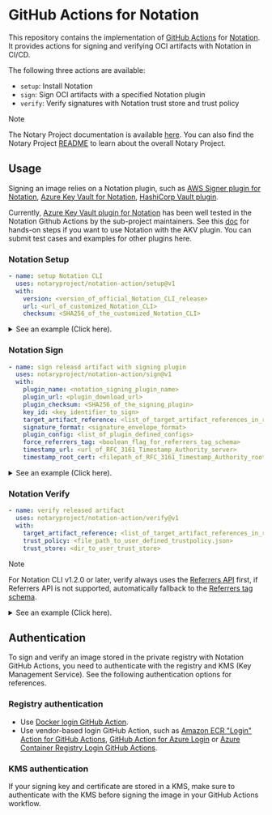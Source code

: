 # GitHub Actions for Notation

This repository contains the implementation of [GitHub Actions](https://docs.github.com/en/actions) for [Notation](https://github.com/notaryproject/notation). It provides actions for signing and verifying OCI artifacts with Notation in CI/CD.

The following three actions are available:

- `setup`: Install Notation
- `sign`: Sign OCI artifacts with a specified Notation plugin
- `verify`: Verify signatures with Notation trust store and trust policy

> [!NOTE]
> The Notary Project documentation is available [here](https://notaryproject.dev/docs/). You can also find the Notary Project [README](https://github.com/notaryproject/.github/blob/main/README.md) to learn about the overall Notary Project.

## Usage

Signing an image relies on a Notation plugin, such as [AWS Signer plugin for Notation](https://docs.aws.amazon.com/signer/latest/developerguide/Welcome.html), [Azure Key Vault for Notation](https://learn.microsoft.com/en-us/azure/container-registry/container-registry-tutorial-sign-build-push), [HashiCorp Vault plugin](https://github.com/notaryproject/notation-hashicorp-vault/pulls). 

Currently, [Azure Key Vault plugin for Notation](https://github.com/Azure/notation-azure-kv) has been well tested in the Notation Github Actions by the sub-project maintainers. See this [doc](https://github.com/notation-playground/notation-integration-with-ACR-and-AKV/blob/main/sign-action.md) for hands-on steps if you want to use Notation with the AKV plugin. You can submit test cases and examples for other plugins here.

### Notation Setup

```yaml
- name: setup Notation CLI
  uses: notaryproject/notation-action/setup@v1
  with:
    version: <version_of_official_Notation_CLI_release>
    url: <url_of_customized_Notation_CLI>
    checksum: <SHA256_of_the_customized_Notation_CLI>
```

<details>

<summary>See an example (Click here).</summary>

```yaml
- name: setup Notation CLI
  uses: notaryproject/notation-action/setup@v1
  with:
    version: "1.3.2"
```

</details>

### Notation Sign

```yaml
- name: sign releasd artifact with signing plugin
  uses: notaryproject/notation-action/sign@v1
  with:
    plugin_name: <notation_signing_plugin_name>
    plugin_url: <plugin_download_url>
    plugin_checksum: <SHA256_of_the_signing_plugin>
    key_id: <key_identifier_to_sign>
    target_artifact_reference: <list_of_target_artifact_references_in_remote_registry>
    signature_format: <signature_envelope_format>
    plugin_config: <list_of_plugin_defined_configs>
    force_referrers_tag: <boolean_flag_for_referrers_tag_schema>
    timestamp_url: <url_of_RFC_3161_Timestamp_Authority_server>
    timestamp_root_cert: <filepath_of_RFC_3161_Timestamp_Authority_root_certificate>
```

<details>

<summary>See an example (Click here).</summary>

```yaml
- name: sign releasd artifact with notation-azure-kv plugin and timestamping
  uses: notaryproject/notation-action/sign@v1
  with:
    plugin_name: azure-kv
    plugin_url: https://github.com/Azure/notation-azure-kv/releases/download/v1.2.0/notation-azure-kv_1.2.0_linux_amd64.tar.gz
    plugin_checksum: 06bb5198af31ce11b08c4557ae4c2cbfb09878dfa6b637b7407ebc2d57b87b34
    key_id: https://testnotationakv.vault.azure.net/keys/notationLeafCert/c585b8ad8fc542b28e41e555d9b3a1fd
    target_artifact_reference: |-
      myregistry.azurecr.io/myrepo@sha256:b94d27b9934d3e08a52e52d7da7dabfac484efe37a5380ee9088f7ace2efcde9
      myotherregistry.azurecr.io/myotherrepo@sha256:aaad27b9934d3e08a52e52d7da7dabfac484efe37a5380ee9088f7ace2efcaaa
    signature_format: cose
    plugin_config: |-
      ca_certs=.github/cert-bundle/cert-bundle.crt
      self_signed=false
    timestamp_url: http://my.trusted.timestamp.authority.wabbit-networks.io
    timestamp_root_cert: .github/cert-bundle/tsa-root.crt
```

Example of using the [Referrers API](https://github.com/opencontainers/distribution-spec/blob/v1.1.0/spec.md#listing-referrers) in signing:

```yaml
- name: sign releasd artifact with notation-azure-kv plugin
  uses: notaryproject/notation-action/sign@v1
  with:
    force_referrers_tag: 'false' # use referrers api first, if supported.
    plugin_name: azure-kv
    plugin_url: https://github.com/Azure/notation-azure-kv/releases/download/v1.2.0/notation-azure-kv_1.2.0_linux_amd64.tar.gz
    plugin_checksum: 06bb5198af31ce11b08c4557ae4c2cbfb09878dfa6b637b7407ebc2d57b87b34
    key_id: https://testnotationakv.vault.azure.net/keys/notationLeafCert/c585b8ad8fc542b28e41e555d9b3a1fd
    target_artifact_reference: |-
      myregistry.azurecr.io/myrepo@sha256:b94d27b9934d3e08a52e52d7da7dabfac484efe37a5380ee9088f7ace2efcde9
      myotherregistry.azurecr.io/myotherrepo@sha256:aaad27b9934d3e08a52e52d7da7dabfac484efe37a5380ee9088f7ace2efcaaa
    signature_format: cose
    plugin_config: |-
      ca_certs=.github/cert-bundle/cert-bundle.crt
      self_signed=false
```

</details>

### Notation Verify

```yaml
- name: verify released artifact
  uses: notaryproject/notation-action/verify@v1
  with:
    target_artifact_reference: <list_of_target_artifact_references_in_remote_registry>
    trust_policy: <file_path_to_user_defined_trustpolicy.json>
    trust_store: <dir_to_user_trust_store>
```

> [!Note]
> For Notation CLI v1.2.0 or later, verify always uses the [Referrers API](https://github.com/opencontainers/distribution-spec/blob/v1.1.0/spec.md#listing-referrers) first, if Referrers API is not supported, automatically fallback to the [Referrers tag schema](https://github.com/opencontainers/distribution-spec/blob/v1.1.0/spec.md#referrers-tag-schema).

<details>

<summary>See an example (Click here).</summary>

```yaml
- name: verify released artifact
  uses: notaryproject/notation-action/verify@v1
  with:
    target_artifact_reference: |-
      myregistry.azurecr.io/myrepo@sha256:b94d27b9934d3e08a52e52d7da7dabfac484efe37a5380ee9088f7ace2efcde9
      myotherregistry.azurecr.io/myotherrepo@sha256:aaad27b9934d3e08a52e52d7da7dabfac484efe37a5380ee9088f7ace2efcaaa
    trust_policy: .github/trustpolicy/trustpolicy.json
    trust_store: .github/truststore
```

> [!NOTE]
> - `.github/trustpolicy/trustpolicy.json` MUST follow the Notation [trust policy specs](https://github.com/notaryproject/specifications/blob/v1.1.0/specs/trust-store-trust-policy.md#trust-policy).
> - `.github/truststore` MUST follow the Notation [trust store specs](https://github.com/notaryproject/specifications/blob/v1.1.0/specs/trust-store-trust-policy.md#trust-store). See an example of trust store below.
 
```
.github/truststore
└── x509
    ├── ca
    │   └── <my_trust_store1>
    │       ├── <my_certificate1>
    │       └── <my_certificate2>
    ├── signingAuthority
    |   └── <my_trust_store2>
    |       ├── <my_certificate3>
    |       └── <my_certificate4>
    └── tsa
        └── <tsa_trust_store>
            ├── <tsa_certificate1>
            └── <tsa_certificate2>
```

</details>

## Authentication

To sign and verify an image stored in the private registry with Notation GitHub Actions, you need to authenticate with the registry and KMS (Key Management Service). See the following authentication options for references. 

### Registry authentication

- Use [Docker login GitHub Action](https://github.com/marketplace/actions/docker-login).
- Use vendor-based login GitHub Action, such as [Amazon ECR "Login" Action for GitHub Actions](https://github.com/marketplace/actions/amazon-ecr-login-action-for-github-actions), [GitHub Action for Azure Login](https://github.com/marketplace/actions/azure-login) or [Azure Container Registry Login GitHub Actions](https://github.com/marketplace/actions/azure-container-registry-login).

### KMS authentication

If your signing key and certificate are stored in a KMS, make sure to authenticate with the KMS before signing the image in your GitHub Actions workflow.
